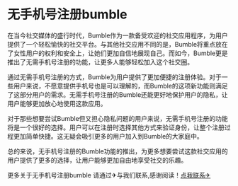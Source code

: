 # 无手机号注册bumble

在当今社交媒体的盛行时代，Bumble作为一款备受欢迎的社交应用程序，为用户提供了一个轻松愉快的社交平台。与其他社交应用不同的是，Bumble将重点放在了女性用户的权利和安全上，让她们更加自信地展现自己。而如今，Bumble更是推出了无需手机号注册的功能，让更多人能够轻松加入这个社交圈。

通过无需手机号注册的方式，Bumble为用户提供了更加便捷的注册体验。对于一些用户来说，不愿意提供手机号也是可以理解的，而Bumble的这项新功能则满足了这部分用户的需求。无需手机号注册的Bumble还能更好地保护用户的隐私，让用户能够更加放心地使用这款应用。

对于那些想要尝试Bumble但又担心隐私问题的用户来说，无需手机号注册的功能将是一个很好的选择。用户可以在注册时选择其他方式来验证身份，让整个注册过程更加简单快捷。这无疑会吸引更多的用户加入到Bumble的大家庭中。

总的来说，无手机号注册的Bumble功能的推出，为更多想要尝试这款社交应用的用户提供了更多的选择，让用户能够更加自由地享受社交的乐趣。

更多关于无手机号注册bumble 请通过✈与我们联系,感谢阅读！[点我联系✈](https://img.G208.com)